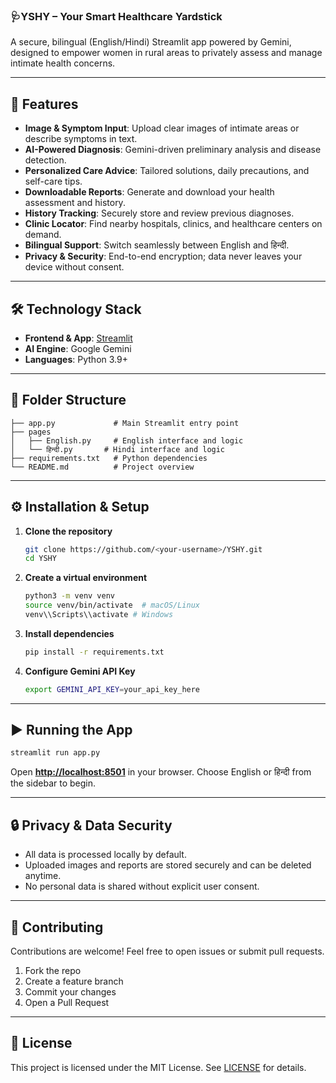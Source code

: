 ### 🩺YSHY – Your Smart Healthcare Yardstick

A secure, bilingual (English/Hindi) Streamlit app powered by Gemini, designed to empower women in rural areas to privately assess and manage intimate health concerns.

---

## 🚀 Features

* **Image & Symptom Input**: Upload clear images of intimate areas or describe symptoms in text.
* **AI-Powered Diagnosis**: Gemini-driven preliminary analysis and disease detection.
* **Personalized Care Advice**: Tailored solutions, daily precautions, and self-care tips.
* **Downloadable Reports**: Generate and download your health assessment and history.
* **History Tracking**: Securely store and review previous diagnoses.
* **Clinic Locator**: Find nearby hospitals, clinics, and healthcare centers on demand.
* **Bilingual Support**: Switch seamlessly between English and हिन्दी.
* **Privacy & Security**: End-to-end encryption; data never leaves your device without consent.

---

## 🛠️ Technology Stack

* **Frontend & App**: [Streamlit](https://streamlit.io/)
* **AI Engine**: Google Gemini
* **Languages**: Python 3.9+

---

## 📂 Folder Structure

```
├── app.py             # Main Streamlit entry point
├── pages
│   ├── English.py     # English interface and logic
│   └── हिन्दी.py       # Hindi interface and logic
├── requirements.txt   # Python dependencies
└── README.md          # Project overview
```

---

## ⚙️ Installation & Setup

1. **Clone the repository**

   ```bash
   git clone https://github.com/<your-username>/YSHY.git
   cd YSHY
   ```
2. **Create a virtual environment**

   ```bash
   python3 -m venv venv
   source venv/bin/activate  # macOS/Linux
   venv\\Scripts\\activate # Windows
   ```
3. **Install dependencies**

   ```bash
   pip install -r requirements.txt
   ```
4. **Configure Gemini API Key**

   ```bash
   export GEMINI_API_KEY=your_api_key_here
   ```

---

## ▶️ Running the App

```bash
streamlit run app.py
```

Open **[http://localhost:8501](http://localhost:8501)** in your browser. Choose English or हिन्दी from the sidebar to begin.

---

## 🔒 Privacy & Data Security

* All data is processed locally by default.
* Uploaded images and reports are stored securely and can be deleted anytime.
* No personal data is shared without explicit user consent.

---

## 🤝 Contributing

Contributions are welcome! Feel free to open issues or submit pull requests.

1. Fork the repo
2. Create a feature branch
3. Commit your changes
4. Open a Pull Request

---

## 📄 License

This project is licensed under the MIT License. See [LICENSE](LICENSE) for details.
